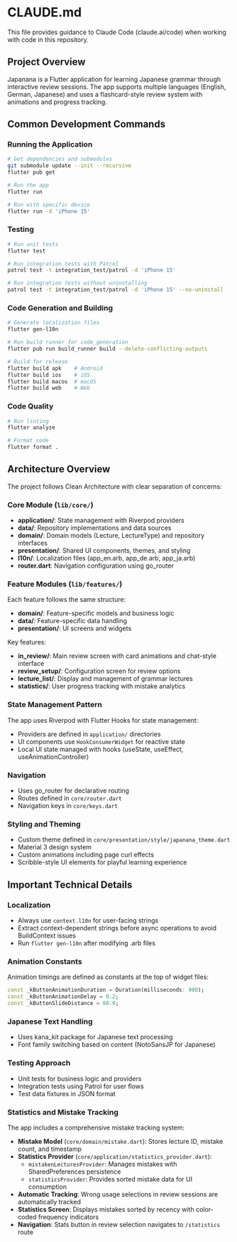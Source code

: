 # CLAUDE.md

This file provides guidance to Claude Code (claude.ai/code) when working with code in this repository.

## Project Overview

Japanana is a Flutter application for learning Japanese grammar through interactive review sessions. The app supports multiple languages (English, German, Japanese) and uses a flashcard-style review system with animations and progress tracking.

## Common Development Commands

### Running the Application
```bash
# Get dependencies and submodules
git submodule update --init --recursive
flutter pub get

# Run the app
flutter run

# Run with specific device
flutter run -d 'iPhone 15'
```

### Testing
```bash
# Run unit tests
flutter test

# Run integration tests with Patrol
patrol test -t integration_test/patrol -d 'iPhone 15'

# Run integration tests without uninstalling
patrol test -t integration_test/patrol -d 'iPhone 15' --no-uninstall
```

### Code Generation and Building
```bash
# Generate localization files
flutter gen-l10n

# Run build runner for code generation
flutter pub run build_runner build --delete-conflicting-outputs

# Build for release
flutter build apk    # Android
flutter build ios    # iOS  
flutter build macos  # macOS
flutter build web    # Web
```

### Code Quality
```bash
# Run linting
flutter analyze

# Format code
flutter format .
```

## Architecture Overview

The project follows Clean Architecture with clear separation of concerns:

### Core Module (`lib/core/`)
- **application/**: State management with Riverpod providers
- **data/**: Repository implementations and data sources
- **domain/**: Domain models (Lecture, LectureType) and repository interfaces
- **presentation/**: Shared UI components, themes, and styling
- **l10n/**: Localization files (app_en.arb, app_de.arb, app_ja.arb)
- **router.dart**: Navigation configuration using go_router

### Feature Modules (`lib/features/`)
Each feature follows the same structure:
- **domain/**: Feature-specific models and business logic
- **data/**: Feature-specific data handling
- **presentation/**: UI screens and widgets

Key features:
- **in_review/**: Main review screen with card animations and chat-style interface
- **review_setup/**: Configuration screen for review options
- **lecture_list/**: Display and management of grammar lectures
- **statistics/**: User progress tracking with mistake analytics

### State Management Pattern
The app uses Riverpod with Flutter Hooks for state management:
- Providers are defined in `application/` directories
- UI components use `HookConsumerWidget` for reactive state
- Local UI state managed with hooks (useState, useEffect, useAnimationController)

### Navigation
- Uses go_router for declarative routing
- Routes defined in `core/router.dart`
- Navigation keys in `core/keys.dart`

### Styling and Theming
- Custom theme defined in `core/presentation/style/japanana_theme.dart`
- Material 3 design system
- Custom animations including page curl effects
- Scribble-style UI elements for playful learning experience

## Important Technical Details

### Localization
- Always use `context.l10n` for user-facing strings
- Extract context-dependent strings before async operations to avoid BuildContext issues
- Run `flutter gen-l10n` after modifying .arb files

### Animation Constants
Animation timings are defined as constants at the top of widget files:
```dart
const _kButtonAnimationDuration = Duration(milliseconds: 900);
const _kButtonAnimationDelay = 0.2;
const _kButtonSlideDistance = 80.0;
```

### Japanese Text Handling
- Uses kana_kit package for Japanese text processing
- Font family switching based on content (NotoSansJP for Japanese)

### Testing Approach
- Unit tests for business logic and providers
- Integration tests using Patrol for user flows
- Test data fixtures in JSON format

### Statistics and Mistake Tracking
The app includes a comprehensive mistake tracking system:
- **Mistake Model** (`core/domain/mistake.dart`): Stores lecture ID, mistake count, and timestamp
- **Statistics Provider** (`core/application/statistics_provider.dart`): 
  - `mistakenLecturesProvider`: Manages mistakes with SharedPreferences persistence
  - `statisticsProvider`: Provides sorted mistake data for UI consumption
- **Automatic Tracking**: Wrong usage selections in review sessions are automatically tracked
- **Statistics Screen**: Displays mistakes sorted by recency with color-coded frequency indicators
- **Navigation**: Stats button in review selection navigates to `/statistics` route